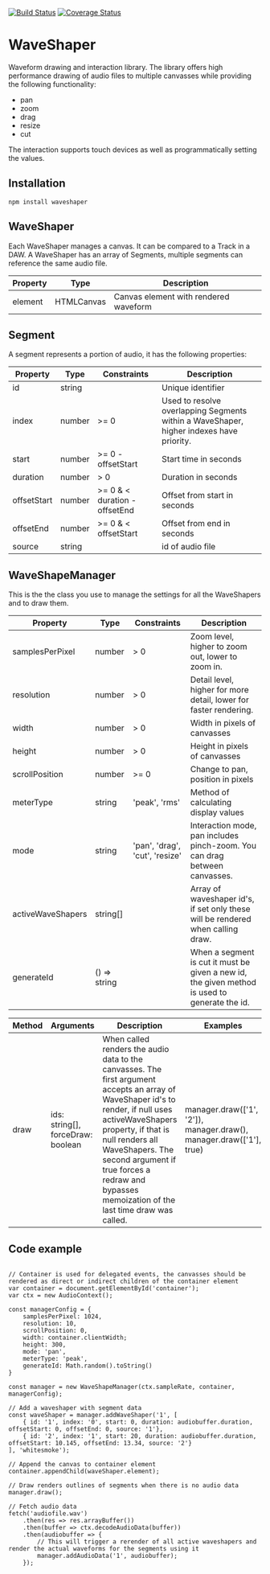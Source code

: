 [![Build Status](https://travis-ci.org/Idicious/waveshaper.svg?branch=master)](https://travis-ci.org/Idicious/waveshaper)
[![Coverage Status](https://coveralls.io/repos/github/Idicious/waveshaper/badge.svg?branch=master)](https://coveralls.io/github/Idicious/waveshaper?branch=master)

# WaveShaper
Waveform drawing and interaction library. The library offers high performance drawing of audio files to multiple canvasses while providing the following functionality:

- pan
- zoom
- drag
- resize
- cut

The interaction supports touch devices as well as programmatically setting the values.

## Installation
``` 
npm install waveshaper
```

## WaveShaper
Each WaveShaper manages a canvas. It can be compared to a Track in a DAW. A WaveShaper has an array of Segments, multiple segments can reference the same audio file.

| Property | Type | Description
| -------- | ---- | -----------
| element  | HTMLCanvas | Canvas element with rendered waveform


## Segment
A segment represents a portion of audio, it has the following properties:

| Property | Type | Constraints | Description
| -------- | ---- | -----------   | -----------
| id       | string | | Unique identifier
| index    | number | >= 0 | Used to resolve overlapping Segments within a WaveShaper, higher indexes have priority.
| start    | number | >= 0 - offsetStart | Start time in seconds
| duration | number | > 0 | Duration in seconds
| offsetStart | number | >= 0 & < duration - offsetEnd | Offset from start in seconds
| offsetEnd | number | >= 0 & < offsetStart | Offset from end in seconds
| source | string | | id of audio file

## WaveShapeManager
This is the the class you use to manage the settings for all the WaveShapers and to draw them.

| Property | Type | Constraints | Description
| -------- | ---- | -----------   | -----------
| samplesPerPixel | number | > 0 | Zoom level, higher to zoom out, lower to zoom in.
| resolution    | number | > 0 | Detail level, higher for more detail, lower for faster rendering. |
| width    | number | > 0 | Width in pixels of canvasses |
| height | number | > 0 | Height in pixels of canvasses |
| scrollPosition | number | >= 0 | Change to pan, position in pixels
| meterType | string | 'peak', 'rms' | Method of calculating display values
| mode | string | 'pan', 'drag', 'cut', 'resize' | Interaction mode, pan includes pinch-zoom. You can drag between canvasses. |
| activeWaveShapers | string[] | | Array of waveshaper id's, if set only these will be rendered when calling draw. |
| generateId | () => string | | When a segment is cut it must be given a new id, the given method is used to generate the id.

| Method | Arguments | Description | Examples |
| -----  | --------- | ----------  | ------- |
| draw   | ids: string[], forceDraw: boolean | When called renders the audio data to the canvasses. The first argument accepts an array of WaveShaper id's to render, if null uses activeWaveShapers property, if that is null renders all WaveShapers. The second argument if true forces a redraw and bypasses memoization of the last time draw was called. | manager.draw(['1', '2']), manager.draw(), manager.draw(['1'], true) |

## Code example
```

// Container is used for delegated events, the canvasses should be rendered as direct or indirect children of the container element
var container = document.getElementById('container');
var ctx = new AudioContext();

const managerConfig = {
    samplesPerPixel: 1024,
    resolution: 10,
    scrollPosition: 0,
    width: container.clientWidth;
    height: 300,
    mode: 'pan',
    meterType: 'peak',
    generateId: Math.random().toString()
}

const manager = new WaveShapeManager(ctx.sampleRate, container, managerConfig);

// Add a waveshaper with segment data
const waveShaper = manager.addWaveShaper('1', [
    { id: '1', index: '0', start: 0, duration: audiobuffer.duration, offsetStart: 0, offsetEnd: 0, source: '1'},
    { id: '2', index: '1', start: 20, duration: audiobuffer.duration, offsetStart: 10.145, offsetEnd: 13.34, source: '2'}
], 'whitesmoke');

// Append the canvas to container element
container.appendChild(waveShaper.element);

// Draw renders outlines of segments when there is no audio data
manager.draw();

// Fetch audio data
fetch('audiofile.wav')
    .then(res => res.arrayBuffer())
    .then(buffer => ctx.decodeAudioData(buffer))
    .then(audiobuffer => {
        // This will trigger a rerender of all active waveshapers and render the actual waveforms for the segments using it
        manager.addAudioData('1', audiobuffer);
    });
```

